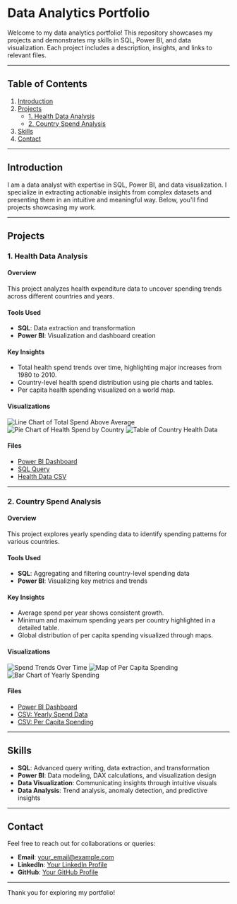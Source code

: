 # Data Analytics Portfolio

Welcome to my data analytics portfolio! This repository showcases my projects and demonstrates my skills in SQL, Power BI, and data visualization. Each project includes a description, insights, and links to relevant files.

---

## Table of Contents
1. [Introduction](#introduction)
2. [Projects](#projects)
   - [1. Health Data Analysis](#1-health-data-analysis)
   - [2. Country Spend Analysis](#2-country-spend-analysis)
3. [Skills](#skills)
4. [Contact](#contact)

---

## Introduction

I am a data analyst with expertise in SQL, Power BI, and data visualization. I specialize in extracting actionable insights from complex datasets and presenting them in an intuitive and meaningful way. Below, you'll find projects showcasing my work.

---

## Projects

### 1. Health Data Analysis

#### Overview
This project analyzes health expenditure data to uncover spending trends across different countries and years.

#### Tools Used
- **SQL**: Data extraction and transformation
- **Power BI**: Visualization and dashboard creation

#### Key Insights
- Total health spend trends over time, highlighting major increases from 1980 to 2010.
- Country-level health spend distribution using pie charts and tables.
- Per capita health spending visualized on a world map.

#### Visualizations
![Line Chart of Total Spend Above Average](images/picture6_line_chart.jpg)
![Pie Chart of Health Spend by Country](images/picture5_pie_chart.jpg)
![Table of Country Health Data](images/picture4_table.jpg)

#### Files
- [Power BI Dashboard](files/picture6.pbix)
- [SQL Query](files/healthdataquerry.sql)
- [Health Data CSV](files/healthdata.csv)

---

### 2. Country Spend Analysis

#### Overview
This project explores yearly spending data to identify spending patterns for various countries.

#### Tools Used
- **SQL**: Aggregating and filtering country-level spending data
- **Power BI**: Visualizing key metrics and trends

#### Key Insights
- Average spend per year shows consistent growth.
- Minimum and maximum spending years per country highlighted in a detailed table.
- Global distribution of per capita spending visualized through maps.

#### Visualizations
![Spend Trends Over Time](images/picture3_line_chart.jpg)
![Map of Per Capita Spending](images/picture2_map.jpg)
![Bar Chart of Yearly Spending](images/picture1_bar_chart.jpg)

#### Files
- [Power BI Dashboard](files/picture1.pbix)
- [CSV: Yearly Spend Data](files/AVG_SPEND_PER_YEAR.csv)
- [CSV: Per Capita Spending](files/USD_CAP_each_country.csv)

---

## Skills

- **SQL**: Advanced query writing, data extraction, and transformation
- **Power BI**: Data modeling, DAX calculations, and visualization design
- **Data Visualization**: Communicating insights through intuitive visuals
- **Data Analysis**: Trend analysis, anomaly detection, and predictive insights

---

## Contact

Feel free to reach out for collaborations or queries:
- **Email**: [your_email@example.com](mailto:your_email@example.com)
- **LinkedIn**: [Your LinkedIn Profile](https://linkedin.com/in/yourprofile)
- **GitHub**: [Your GitHub Profile](https://github.com/yourprofile)

---

Thank you for exploring my portfolio!
